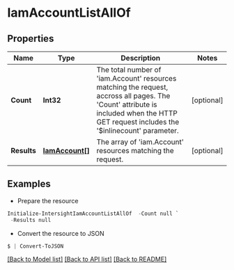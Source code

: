 # IamAccountListAllOf
## Properties

Name | Type | Description | Notes
------------ | ------------- | ------------- | -------------
**Count** | **Int32** | The total number of &#39;iam.Account&#39; resources matching the request, accross all pages. The &#39;Count&#39; attribute is included when the HTTP GET request includes the &#39;$inlinecount&#39; parameter. | [optional] 
**Results** | [**IamAccount[]**](IamAccount.md) | The array of &#39;iam.Account&#39; resources matching the request. | [optional] 

## Examples

- Prepare the resource
```powershell
Initialize-IntersightIamAccountListAllOf  -Count null `
 -Results null
```

- Convert the resource to JSON
```powershell
$ | Convert-ToJSON
```

[[Back to Model list]](../README.md#documentation-for-models) [[Back to API list]](../README.md#documentation-for-api-endpoints) [[Back to README]](../README.md)

